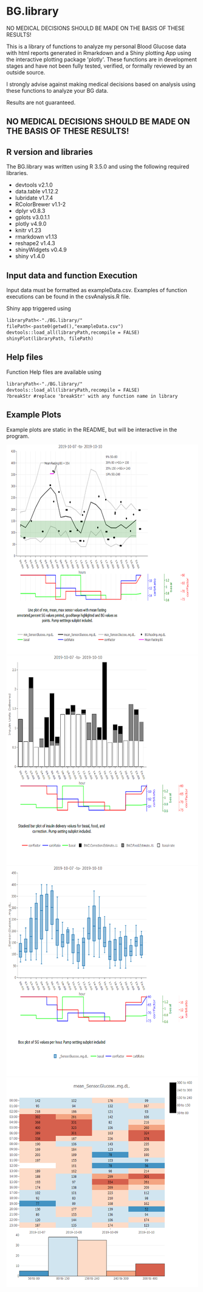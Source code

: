 # BG.library
NO MEDICAL DECISIONS SHOULD BE MADE ON THE BASIS OF THESE RESULTS!

This is a library of functions to analyze my personal Blood Glucose data with html reports generated in Rmarkdown and a Shiny plotting App using the interactive plotting package 'plotly'.  These functions are in development stages and have not been fully tested, verified, or formally reviewed by an outside source. 

I strongly advise against making medical decisions based on analysis using these functions to analyze your BG data.

Results are not guaranteed.
## NO MEDICAL DECISIONS SHOULD BE MADE ON THE BASIS OF THESE RESULTS!

## R version and libraries
The BG.library was written using R 3.5.0 and using the following required libraries.

- devtools v2.1.0
- data.table v1.12.2
- lubridate v1.7.4
- RColorBrewer v1.1-2
- dplyr v0.8.3
- gplots v3.0.1.1
- plotly v4.9.0  
- knitr v1.23
- rmarkdown v1.13
- reshape2 v1.4.3
- shinyWidgets v0.4.9
- shiny v1.4.0

## Input data and function Execution
Input data must be formatted as exampleData.csv.
Examples of function executions can be found in the csvAnalysis.R file.

Shiny app triggered using

```
libraryPath<-"./BG.library/"
filePath<-paste0(getwd(),"exampleData.csv")
devtools::load_all(libraryPath,recompile = FALSE) 
shinyPlot(libraryPath, filePath)
```


## Help files
Function Help files are available using

```
libraryPath<-"./BG.library/"
devtools::load_all(libraryPath,recompile = FALSE) 
?breakStr #replace 'breakStr' with any function name in library
```

## Example Plots
Example plots are static in the README, but will be interactive in the program.

<img src="BG.library/inst/figures/linePlot.png"  height="550px" />
<img src="BG.library/inst/figures/barPlot.png"  height="550px" />
<img src="BG.library/inst/figures/boxPlot.png"  height="550px" />
<img src="BG.library/inst/figures/heatMap.png"  height="550px" />
